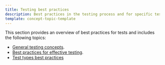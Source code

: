```yaml
---
title: Testing best practices
description: Best practices in the testing process and for specific test types.
template: concept-topic-template
---
```


This section provides an overview of best practices for tests and includes the following topics:

- [General testing concepts](/docs/scos/dev/guidelines/testing-guidelines/testing-best-practices/testing-concepts.html).
- [Best practices for effective testing](/docs/scos/dev/guidelines/testing-guidelines/testing-best-practices/best-practices-for-effective-testing.html).
- [Test types best practices](/docs/scos/dev/guidelines/testing-guidelines/testing-best-practices/test-types-best-practices.html)


